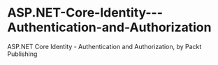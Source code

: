 # ASP.NET-Core-Identity---Authentication-and-Authorization
ASP.NET Core Identity - Authentication and Authorization, by Packt Publishing
